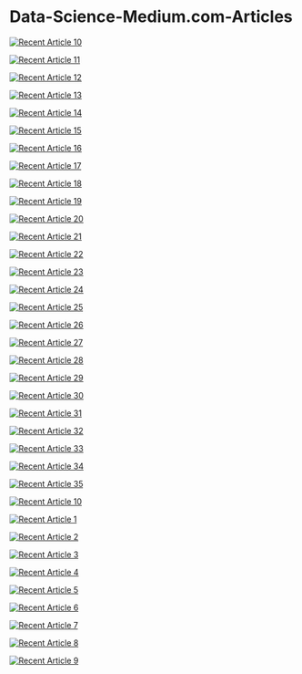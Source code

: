 # Data-Science-Medium.com-Articles
 

  <a target="_blank" href="https://github-readme-medium-recent-article.vercel.app/medium/@shubhingale/10"><img src="https://github-readme-medium-recent-article.vercel.app/medium/@shubhingale/10" alt="Recent Article 10"> 
  
  <a target="_blank" href="https://github-readme-medium-recent-article.vercel.app/medium/@shubhingale/11"><img src="https://github-readme-medium-recent-article.vercel.app/medium/@shubhingale/11" alt="Recent Article 11"> 

<a target="_blank" href="https://github-readme-medium-recent-article.vercel.app/medium/@shubhingale/12"><img src="https://github-readme-medium-recent-article.vercel.app/medium/@shubhingale/12" alt="Recent Article 12"> 

  <a target="_blank" href="https://github-readme-medium-recent-article.vercel.app/medium/@shubhingale/13"><img src="https://github-readme-medium-recent-article.vercel.app/medium/@shubhingale/13" alt="Recent Article 13"> 

 <a target="_blank" href="https://github-readme-medium-recent-article.vercel.app/medium/@shubhingale/14"><img src="https://github-readme-medium-recent-article.vercel.app/medium/@shubhingale/14" alt="Recent Article 14"> 

<a target="_blank" href="https://github-readme-medium-recent-article.vercel.app/medium/@shubhingale/15"><img src="https://github-readme-medium-recent-article.vercel.app/medium/@shubhingale/15" alt="Recent Article 15"> 

 <a target="_blank" href="https://github-readme-medium-recent-article.vercel.app/medium/@shubhingale/16"><img src="https://github-readme-medium-recent-article.vercel.app/medium/@shubhingale/16" alt="Recent Article 16"> 

 <a target="_blank" href="https://github-readme-medium-recent-article.vercel.app/medium/@shubhingale/17"><img src="https://github-readme-medium-recent-article.vercel.app/medium/@shubhingale/17" alt="Recent Article 17"> 

<a target="_blank" href="https://github-readme-medium-recent-article.vercel.app/medium/@shubhingale/18"><img src="https://github-readme-medium-recent-article.vercel.app/medium/@shubhingale/18" alt="Recent Article 18"> 

  <a target="_blank" href="https://github-readme-medium-recent-article.vercel.app/medium/@shubhingale/19"><img src="https://github-readme-medium-recent-article.vercel.app/medium/@shubhingale/19" alt="Recent Article 19"> 

 <a target="_blank" href="https://github-readme-medium-recent-article.vercel.app/medium/@shubhingale/20"><img src="https://github-readme-medium-recent-article.vercel.app/medium/@shubhingale/20" alt="Recent Article 20"> 

<a target="_blank" href="https://github-readme-medium-recent-article.vercel.app/medium/@shubhingale/21"><img src="https://github-readme-medium-recent-article.vercel.app/medium/@shubhingale/21" alt="Recent Article 21"> 

<a target="_blank" href="https://github-readme-medium-recent-article.vercel.app/medium/@shubhingale/22"><img src="https://github-readme-medium-recent-article.vercel.app/medium/@shubhingale/22" alt="Recent Article 22"> 

  <a target="_blank" href="https://github-readme-medium-recent-article.vercel.app/medium/@shubhingale/23"><img src="https://github-readme-medium-recent-article.vercel.app/medium/@shubhingale/23" alt="Recent Article 23"> 

 <a target="_blank" href="https://github-readme-medium-recent-article.vercel.app/medium/@shubhingale/24"><img src="https://github-readme-medium-recent-article.vercel.app/medium/@shubhingale/24" alt="Recent Article 24"> 

<a target="_blank" href="https://github-readme-medium-recent-article.vercel.app/medium/@shubhingale/25"><img src="https://github-readme-medium-recent-article.vercel.app/medium/@shubhingale/25" alt="Recent Article 25"> 

 <a target="_blank" href="https://github-readme-medium-recent-article.vercel.app/medium/@shubhingale/26"><img src="https://github-readme-medium-recent-article.vercel.app/medium/@shubhingale/26" alt="Recent Article 26"> 

 <a target="_blank" href="https://github-readme-medium-recent-article.vercel.app/medium/@shubhingale/27"><img src="https://github-readme-medium-recent-article.vercel.app/medium/@shubhingale/27" alt="Recent Article 27"> 

<a target="_blank" href="https://github-readme-medium-recent-article.vercel.app/medium/@shubhingale/28"><img src="https://github-readme-medium-recent-article.vercel.app/medium/@shubhingale/28" alt="Recent Article 28"> 

  <a target="_blank" href="https://github-readme-medium-recent-article.vercel.app/medium/@shubhingale/29"><img src="https://github-readme-medium-recent-article.vercel.app/medium/@shubhingale/29" alt="Recent Article 29"> 

 <a target="_blank" href="https://github-readme-medium-recent-article.vercel.app/medium/@shubhingale/30"><img src="https://github-readme-medium-recent-article.vercel.app/medium/@shubhingale/30" alt="Recent Article 30"> 
  
  <a target="_blank" href="https://github-readme-medium-recent-article.vercel.app/medium/@shubhingale/31"><img src="https://github-readme-medium-recent-article.vercel.app/medium/@shubhingale/31" alt="Recent Article 31"> 

<a target="_blank" href="https://github-readme-medium-recent-article.vercel.app/medium/@shubhingale/32"><img src="https://github-readme-medium-recent-article.vercel.app/medium/@shubhingale/32" alt="Recent Article 32"> 

  <a target="_blank" href="https://github-readme-medium-recent-article.vercel.app/medium/@shubhingale/33"><img src="https://github-readme-medium-recent-article.vercel.app/medium/@shubhingale/33" alt="Recent Article 33"> 

 <a target="_blank" href="https://github-readme-medium-recent-article.vercel.app/medium/@shubhingale/34"><img src="https://github-readme-medium-recent-article.vercel.app/medium/@shubhingale/34" alt="Recent Article 34"> 

<a target="_blank" href="https://github-readme-medium-recent-article.vercel.app/medium/@shubhingale/35"><img src="https://github-readme-medium-recent-article.vercel.app/medium/@shubhingale/35" alt="Recent Article 35"> 
  
 
 <a target="_blank" href="https://github-readme-medium-recent-article.vercel.app/medium/@shubhingale/10"><img src="https://github-readme-medium-recent-article.vercel.app/medium/@shubhingale/10" alt="Recent Article 10"> 

 <a target="_blank" href="https://github-readme-medium-recent-article.vercel.app/medium/@shubhingale/1"><img src="https://github-readme-medium-recent-article.vercel.app/medium/@shubhingale/1" alt="Recent Article 1"> 

<a target="_blank" href="https://github-readme-medium-recent-article.vercel.app/medium/@shubhingale/2"><img src="https://github-readme-medium-recent-article.vercel.app/medium/@shubhingale/2" alt="Recent Article 2"> 

  <a target="_blank" href="https://github-readme-medium-recent-article.vercel.app/medium/@shubhingale/3"><img src="https://github-readme-medium-recent-article.vercel.app/medium/@shubhingale/3" alt="Recent Article 3"> 

 <a target="_blank" href="https://github-readme-medium-recent-article.vercel.app/medium/@shubhingale/4"><img src="https://github-readme-medium-recent-article.vercel.app/medium/@shubhingale/4" alt="Recent Article 4"> 

<a target="_blank" href="https://github-readme-medium-recent-article.vercel.app/medium/@shubhingale/5"><img src="https://github-readme-medium-recent-article.vercel.app/medium/@shubhingale/5" alt="Recent Article 5"> 

 <a target="_blank" href="https://github-readme-medium-recent-article.vercel.app/medium/@shubhingale/6"><img src="https://github-readme-medium-recent-article.vercel.app/medium/@shubhingale/6" alt="Recent Article 6"> 

 <a target="_blank" href="https://github-readme-medium-recent-article.vercel.app/medium/@shubhingale/7"><img src="https://github-readme-medium-recent-article.vercel.app/medium/@shubhingale/7" alt="Recent Article 7"> 

<a target="_blank" href="https://github-readme-medium-recent-article.vercel.app/medium/@shubhingale/8"><img src="https://github-readme-medium-recent-article.vercel.app/medium/@shubhingale/8" alt="Recent Article 8"> 

<a target="_blank" href="https://github-readme-medium-recent-article.vercel.app/medium/@shubhingale/9"><img src="https://github-readme-medium-recent-article.vercel.app/medium/@shubhingale/9" alt="Recent Article 9"> 

